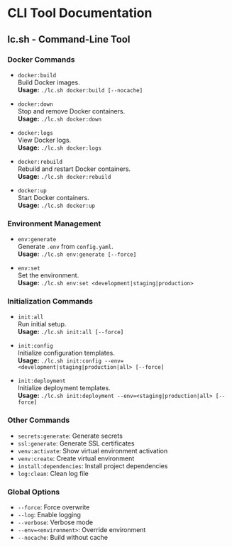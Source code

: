 # CLI Tool Documentation

## lc.sh - Command-Line Tool

### Docker Commands

- `docker:build`  
  Build Docker images.  
  **Usage:** `./lc.sh docker:build [--nocache]`

- `docker:down`  
  Stop and remove Docker containers.  
  **Usage:** `./lc.sh docker:down`

- `docker:logs`  
  View Docker logs.  
  **Usage:** `./lc.sh docker:logs`

- `docker:rebuild`  
  Rebuild and restart Docker containers.  
  **Usage:** `./lc.sh docker:rebuild`

- `docker:up`  
  Start Docker containers.  
  **Usage:** `./lc.sh docker:up`

### Environment Management

- `env:generate`  
  Generate `.env` from `config.yaml`.  
  **Usage:** `./lc.sh env:generate [--force]`

- `env:set`  
  Set the environment.  
  **Usage:** `./lc.sh env:set <development|staging|production>`

### Initialization Commands

- `init:all`  
  Run initial setup.  
  **Usage:** `./lc.sh init:all [--force]`

- `init:config`  
  Initialize configuration templates.  
  **Usage:** `./lc.sh init:config --env=<development|staging|production|all> [--force]`

- `init:deployment`  
  Initialize deployment templates.  
  **Usage:** `./lc.sh init:deployment --env=<staging|production|all> [--force]`

### Other Commands

- `secrets:generate`: Generate secrets
- `ssl:generate`: Generate SSL certificates
- `venv:activate`: Show virtual environment activation
- `venv:create`: Create virtual environment
- `install:dependencies`: Install project dependencies
- `log:clean`: Clean log file

### Global Options

- `--force`: Force overwrite
- `--log`: Enable logging
- `--verbose`: Verbose mode
- `--env=<environment>`: Override environment
- `--nocache`: Build without cache
  